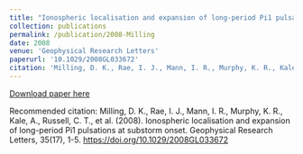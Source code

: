 ```yaml
---
title: "Ionospheric localisation and expansion of long-period Pi1 pulsations at substorm onset"
collection: publications
permalink: /publication/2008-Milling
date: 2008
venue: 'Geophysical Research Letters'
paperurl: '10.1029/2008GL033672'
citation: 'Milling, D. K., Rae, I. J., Mann, I. R., Murphy, K. R., Kale, A., Russell, C. T., et al. (2008). Ionospheric localisation and expansion of long-period Pi1 pulsations at substorm onset. Geophysical Research Letters, 35(17), 1-5. https://doi.org/10.1029/2008GL033672'
---
```

[Download paper here](10.1029/2008GL033672)

Recommended citation: Milling, D. K., Rae, I. J., Mann, I. R., Murphy, K. R., Kale, A., Russell, C. T., et al. (2008). Ionospheric localisation and expansion of long-period Pi1 pulsations at substorm onset. Geophysical Research Letters, 35(17), 1-5. https://doi.org/10.1029/2008GL033672
